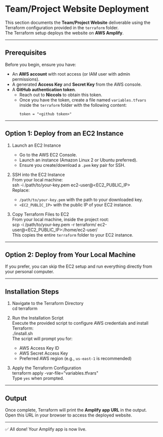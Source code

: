 # Team/Project Website Deployment

This section documents the **Team/Project Website** deliverable using the Terraform configuration provided in the `terraform` folder.  
The Terraform setup deploys the website on **AWS Amplify**.

---

## Prerequisites

Before you begin, ensure you have:

- An **AWS account** with root access (or IAM user with admin permissions).
- A generated **Access Key** and **Secret Key** from the AWS console.
- A **GitHub authentication token**.
  - Reach out to **Niccols** to obtain this token.
  - Once you have the token, create a file named `variables.tfvars` inside the `terraform` folder with the following content:
    ```
    token = "<github token>"
    ```

---

## Option 1: Deploy from an EC2 Instance

1. Launch an EC2 Instance

   - Go to the AWS EC2 Console.
   - Launch an instance (Amazon Linux 2 or Ubuntu preferred).
   - Ensure you create/download a `.pem` key pair for SSH.

2. SSH into the EC2 Instance  
   From your local machine:  
   ssh -i /path/to/your-key.pem ec2-user@<EC2_PUBLIC_IP>  
   Replace:

   - `/path/to/your-key.pem` with the path to your downloaded key.
   - `<EC2_PUBLIC_IP>` with the public IP of your EC2 instance.

3. Copy Terraform Files to EC2  
   From your local machine, inside the project root:  
   scp -i /path/to/your-key.pem -r terraform/ ec2-user@<EC2_PUBLIC_IP>:/home/ec2-user/  
   This copies the entire `terraform` folder to your EC2 instance.

---

## Option 2: Deploy from Your Local Machine

If you prefer, you can skip the EC2 setup and run everything directly from your personal computer.

---

## Installation Steps

1. Navigate to the Terraform Directory  
   cd terraform

2. Run the Installation Script  
   Execute the provided script to configure AWS credentials and install Terraform:  
   ./install.sh  
   The script will prompt you for:

   - AWS Access Key ID
   - AWS Secret Access Key
   - Preferred AWS region (e.g., `us-east-1` is recommended)

3. Apply the Terraform Configuration  
   terraform apply -var-file="variables.tfvars"  
   Type `yes` when prompted.

---

## Output

Once complete, Terraform will print the **Amplify app URL** in the output.  
Open this URL in your browser to access the deployed website.

---

✅ All done! Your Amplify app is now live.
